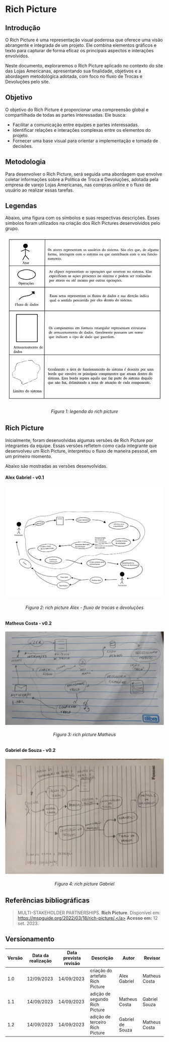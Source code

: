 # Rich Picture

## Introdução

O Rich Picture é uma representação visual poderosa que oferece uma visão abrangente e integrada de um projeto. Ele combina elementos gráficos e texto para capturar de forma eficaz os principais aspectos e interações envolvidos.

Neste documento, exploraremos o Rich Picture aplicado no contexto do site das Lojas Americanas, apresentando sua finalidade, objetivos e a abordagem metodológica adotada, com foco no fluxo de Trocas e Devoluções pelo site.

## Objetivo

O objetivo do Rich Picture é proporcionar uma compreensão global e compartilhada de todas as partes interessadas. Ele busca:

- Facilitar a comunicação entre equipes e partes interessadas.
- Identificar relações e interações complexas entre os elementos do projeto.
- Fornecer uma base visual para orientar a implementação e tomada de decisões.

## Metodologia

Para desenvolver o Rich Picture, será seguida uma abordagem que envolve coletar informações sobre a Política de Troca e Devoluções, adotada pela empresa de varejo Lojas Americanas, nas compras online e o fluxo de usuário ao realizar essas tarefas.

## Legendas

Abaixo, uma figura com os símbolos e suas respectivas descrições. Esses símbolos foram utilizados na criação dos Rich Pictures desenvolvidos pelo grupo.

<div align="center" >
    <img src="../Assets/base/richpicture/leg_richpic.png">
</div>
<h6 align = "center">Figura 1: legenda do rich picture</h6>

## Rich Picture

Inicialmente, foram desenvolvidas algumas versões de Rich Picture por integrantes da equipe. Essas versões refletem como cada integrante que desenvolveu um Rich Picture, interpretou o fluxo de maneira pessoal, em um primeiro momento.

Abaixo são mostradas as versões desenvolvidas.

#### Alex Gabriel - v0.1

![rich-picture](../Assets/base/richpicture/rich-picture.png)

<h6 align = "center">Figura 2: rich picture Alex - fluxo de trocas e devoluções</h6>

#### Matheus Costa - v0.2

![rich-pic-matheus](../Assets/base/richpicture/rich-pic-matheus.jpg)

<h6 align = "center">Figura 3: rich picture Matheus</h6>

#### Gabriel de Souza - v0.2

![rich-picture-Gabriel](../Assets/base/richpicture/rich-picture-Gabriel.jpg)

<h6 align = "center">Figura 4: rich picture Gabriel</h6>

## Referências bibliográficas

> MULTI-STAKEHOLDER PARTNERSHIPS. **Rich Picture**. Disponível em: <a href="https://mspguide.org/2022/03/18/rich-picture/." target="__blank">https://mspguide.org/2022/03/18/rich-picture/.</a> **Acesso em:** 12 set. 2023.

## Versionamento

| Versão | Data da realização | Data prevista revisão | Descrição                        | Autor            | Revisor       |
| ------ | ------------------ | --------------------- | -------------------------------- | ---------------- | ------------- |
| 1.0    | 12/09/2023         | 14/09/2023            | criação do artefato Rich Picture | Alex Gabriel     | Matheus Costa |
| 1.1    | 14/09/2023         | 14/09/2023            | adição de segundo Rich Picture   | Matheus Costa    | Gabriel Souza |
| 1.2    | 14/09/2023         | 14/09/2023            | adição de terceiro Rich Picture  | Gabriel de Souza | Matheus Costa |
